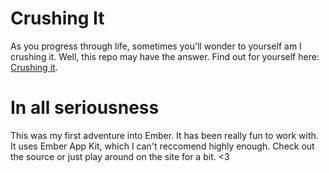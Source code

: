 # Crushing It

As you progress through life, sometimes you'll wonder to yourself am I crushing it.  Well, this repo may have the answer.  Find out for yourself here: [Crushing it](http://crushing-it.jonathan-jackson.net).

# In all seriousness

This was my first adventure into Ember.  It has been really fun to work with.  It uses Ember App Kit, which I can't reccomend highly enough.  Check out the source or just play around on the site for a bit.  <3

